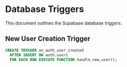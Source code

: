 
# Database Triggers

This document outlines the Supabase database triggers.

## New User Creation Trigger
```sql
CREATE TRIGGER on_auth_user_created
  AFTER INSERT ON auth.users
  FOR EACH ROW EXECUTE FUNCTION handle_new_user();
```
